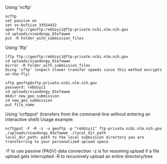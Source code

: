 Using 'ncftp'
```
ncftp
set passive on
set so-bufsize 33554432
open ftp://geoftp:rebUzyi1@ftp-private.ncbi.nlm.nih.gov
cd uploads/xiaodongy_01e7awwe
put -R Folder_with_submission_files
```

Using 'lftp'
```
lftp ftp://geoftp:rebUzyi1@ftp-private.ncbi.nlm.nih.gov
cd uploads/xiaodongy_01e7awwe
mirror -R Folder_with_submission_files
Using 'sftp' (expect slower transfer speeds since this method encrypts on-the-fly)
```
```
sftp geoftp@sftp-private.ncbi.nlm.nih.gov
password: rebUzyi1
cd uploads/xiaodongy_01e7awwe
mkdir new_geo_submission
cd new_geo_submission
put file_name
```
Using 'ncftpput' (transfers from the command-line without entering an interactive shell)
Usage example:
```
ncftpput -F -R -z -u geoftp -p "rebUzyi1" ftp-private.ncbi.nlm.nih.gov ./uploads/xiaodongy_01e7awwe ./local_dir_path
local_dir_path: path to the local submission directory you are transferring to your personalized upload space
```
-F to use passive (PASV) data connection
-z is for resuming upload if a file upload gets interrupted
-R to recursively upload an entire directory/tree
